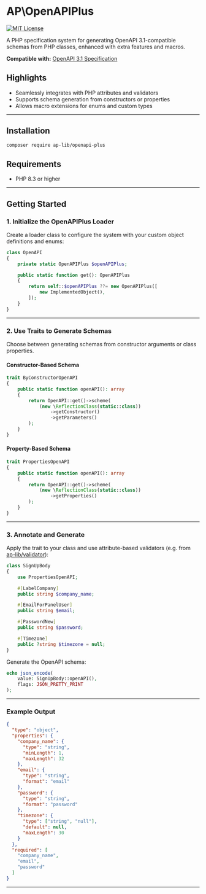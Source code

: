 # AP\OpenAPIPlus

[![MIT License](https://img.shields.io/badge/license-MIT-blue.svg)](LICENSE)

A PHP specification system for generating OpenAPI 3.1-compatible schemas from PHP classes, enhanced with extra features and macros.

**Compatible with:** [OpenAPI 3.1 Specification](https://spec.openapis.org/oas/v3.1.0.html)

## Highlights

* Seamlessly integrates with PHP attributes and validators
* Supports schema generation from constructors or properties
* Allows macro extensions for enums and custom types

---

## Installation

```bash
composer require ap-lib/openapi-plus
```

## Requirements

* PHP 8.3 or higher

---

## Getting Started

### 1. Initialize the OpenAPIPlus Loader

Create a loader class to configure the system with your custom object definitions and enums:

```php
class OpenAPI
{
    private static OpenAPIPlus $openAPIPlus;

    public static function get(): OpenAPIPlus
    {
        return self::$openAPIPlus ??= new OpenAPIPlus([
            new ImplementedObject(),
        ]);
    }
}
```

---

### 2. Use Traits to Generate Schemas

Choose between generating schemas from constructor arguments or class properties.

#### Constructor-Based Schema

```php
trait ByConstructorOpenAPI
{
    public static function openAPI(): array
    {
        return OpenAPI::get()->scheme(
            (new \ReflectionClass(static::class))
                ->getConstructor()
                ->getParameters()
        );
    }
}
```

#### Property-Based Schema

```php
trait PropertiesOpenAPI
{
    public static function openAPI(): array
    {
        return OpenAPI::get()->scheme(
            (new \ReflectionClass(static::class))
                ->getProperties()
        );
    }
}
```

---

### 3. Annotate and Generate

Apply the trait to your class and use attribute-based validators (e.g. from [ap-lib/validator](https://github.com/ap-lib/validator)):

```php
class SignUpBody
{
    use PropertiesOpenAPI;

    #[LabelCompany]
    public string $company_name;

    #[EmailForPanelUser]
    public string $email;

    #[PasswordNew]
    public string $password;

    #[Timezone]
    public ?string $timezone = null;
}
```

Generate the OpenAPI schema:

```php
echo json_encode(
    value: SignUpBody::openAPI(),
    flags: JSON_PRETTY_PRINT
);
```

---

### Example Output

```json
{
  "type": "object",
  "properties": {
    "company_name": {
      "type": "string",
      "minLength": 1,
      "maxLength": 32
    },
    "email": {
      "type": "string",
      "format": "email"
    },
    "password": {
      "type": "string",
      "format": "password"
    },
    "timezone": {
      "type": ["string", "null"],
      "default": null,
      "maxLength": 30
    }
  },
  "required": [
    "company_name",
    "email",
    "password"
  ]
}
```

---

